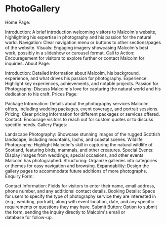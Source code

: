 # PhotoGallery
Home Page:

Introduction: A brief introduction welcoming visitors to Malcolm's website, highlighting his expertise in photography and his passion for the natural world.
Navigation: Clear navigation menu or buttons to other sections/pages of the website.
Visuals: Engaging imagery showcasing Malcolm's best work, possibly in a slideshow or carousel format.
Call to Action: Encouragement for visitors to explore further or contact Malcolm for inquiries.
About Page:

Introduction: Detailed information about Malcolm, his background, experience, and what drives his passion for photography.
Experience: Highlight key experiences, achievements, and notable projects.
Passion for Photography: Discuss Malcolm's love for capturing the natural world and his dedication to his craft.
Prices Page:

Package Information: Details about the photography services Malcolm offers, including wedding packages, event coverage, and portrait sessions.
Pricing: Clear pricing information for different packages or services offered.
Contact: Encourage visitors to reach out for custom quotes or to discuss specific needs.
Gallery Pages:

Landscape Photography: Showcase stunning images of the rugged Scottish landscape, including mountains, lochs, and coastal scenes.
Wildlife Photography: Highlight Malcolm's skill in capturing the natural wildlife of Scotland, featuring birds, mammals, and other creatures.
Special Events: Display images from weddings, special occasions, and other events Malcolm has photographed.
Structuring: Organize galleries into categories or themes for easy navigation and browsing.
Expandability: Design the gallery pages to accommodate future additions of more photographs.
Enquiry Form:

Contact Information: Fields for visitors to enter their name, email address, phone number, and any additional contact details.
Booking Details: Space for users to specify the type of photography service they are interested in (e.g., wedding, portrait), along with event location, date, and any specific requirements or questions they may have.
Submit Button: Option to submit the form, sending the inquiry directly to Malcolm's email or database for follow-up.
